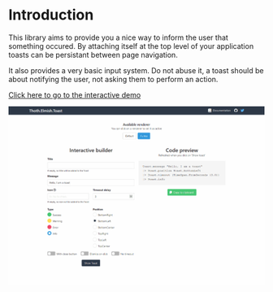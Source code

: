 # Introduction

This library aims to provide you a nice way to inform the user that something occured. By attaching itself at the top level of your application toasts can be persistant between page navigation.

It also provides a very basic input system. Do not abuse it, a toast should be about notifying the user, not asking them to perform an action.

[Click here to go to the interactive demo](https://thoth-org.github.io/Thoth.Elmish.Toast)

![Interactive demo showcase](.gitbook/assets/thoth_toast_demo.gif)



